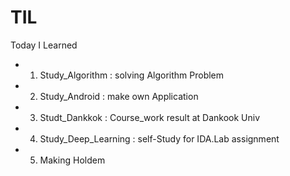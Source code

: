 # TIL
Today I Learned

- 1. Study_Algorithm : solving Algorithm Problem
- 2. Study_Android : make own Application 
- 3. Studt_Dankkok : Course_work result at Dankook Univ
- 4. Study_Deep_Learning : self-Study for IDA.Lab assignment
- 5. Making Holdem

